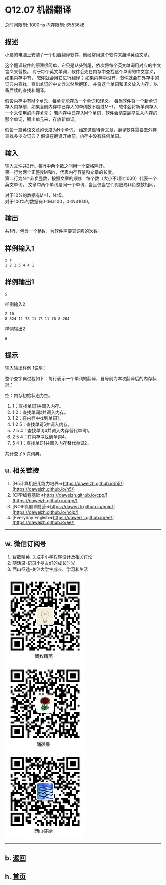 # Q12.07 机器翻译

总时间限制: 1000ms 内存限制: 65536kB

## 描述

小晨的电脑上安装了一个机器翻译软件，他经常用这个软件来翻译英语文章。

这个翻译软件的原理很简单，它只是从头到尾，依次将每个英文单词用对应的中文含义来替换。
对于每个英文单词，软件会先在内存中查找这个单词的中文含义，如果内存中有，
软件就会用它进行翻译；
如果内存中没有，软件就会在外存中的词典内查找，查出单词的中文含义然后翻译，
并将这个单词和译义放入内存，以备后续的查找和翻译。

假设内存中有M个单元，每单元能存放一个单词和译义。
每当软件将一个新单词存入内存前，如果当前内存中已存入的单词数不超过M−1，
软件会将新单词存入一个未使用的内存单元；
若内存中已存入M个单词，软件会清空最早进入内存的那个单词，腾出单元来，存放新单词。

假设一篇英语文章的长度为N个单词。
给定这篇待译文章，翻译软件需要去外存查找多少次词典？
假设在翻译开始前，内存中没有任何单词。

## 输入

输入文件共2行。每行中两个数之间用一个空格隔开。   
第一行为两个正整数M和N，代表内存容量和文章的长度。   
第二行为N个非负整数，按照文章的顺序，每个数（大小不超过1000）代表一个英文单词。
文章中两个单词是同一个单词，当且仅当它们对应的非负整数相同。

对于10%的数据有M=1，N≤5。   
对于100%的数据有0<M≤100，0<N≤1000。

## 输出

共1行，包含一个整数，为软件需要查词典的次数。

## 样例输入1

    3 7
    1 2 1 5 4 4 1

## 样例输出1

    5

样例输入2

    2 10
    8 824 11 78 11 78 11 78 8 264

样例输出2

    6

## 提示

输入输出样例 1说明：

整个查字典过程如下：每行表示一个单词的翻译，冒号前为本次翻译后的内存状况：

空：内存初始状态为空。

1. 1：查找单词1并调入内存。
2. 1 2：查找单词2并调入内存。
3. 1 2：在内存中找到单词1。 
4. 1 2 5：查找单词5并调入内存。
5. 2 5 4：查找单词4并调入内存替代单词1。
6. 2 5 4：在内存中找到单词4。
7. 5 4 1：查找单词1并调入内存替代单词2。

共计查了5 次词典。


## u. 相关链接

1. [H5计算机应用能力培养=>https://daweizh.github.io/h5/](https://daweizh.github.io/h5/)
2. [CPP编程基础=>https://daweizh.github.io/cpp/](https://daweizh.github.io/cpp/)
3. [NOIP真题训练营=>https://daweizh.github.io/noip/](https://daweizh.github.io/noip/)
4. [Everyday English=>https://daweizh.github.io/ee/](https://daweizh.github.io/ee/)

----------

## w. 微信订阅号

1. 智数精英-关注中小学程序设计及相关讨论
2. 随话录-记录小朋友们的成长时光
3. 西山征途-关注大学生成长、学习和生活

![欢迎关注“智数精英”订阅号](../../assets/me/img/idea8.jpg)
![欢迎关注“随话录”订阅号](../../assets/me/img/shl8.jpg)
![欢迎关注“西山征途”订阅号](../../assets/me/img/xszt8.jpg)

----------

## b. [返回](../)
    
## h. [首页](../../)

